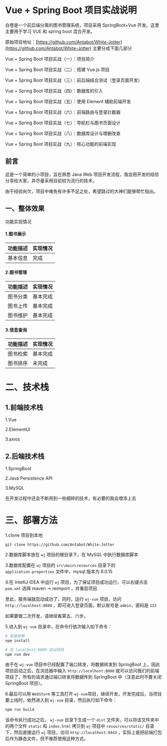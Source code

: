 # Vue + Spring Boot 项目实战说明

白卷是一个前后端分离的图书管理系统，项目采用 SpringBoot+Vue 开发。这里主要用于学习 VUE 和 spring boot 混合开发。

原始项目地址：[https://github.com/Antabot/White-Jotter](https://github.com/Antabot/White-Jotter) 主要分成下面几部分

Vue + Spring Boot 项目实战（一）：项目简介

Vue + Spring Boot 项目实战（二）：搭建 Vue.js 项目

Vue + Spring Boot 项目实战（三）：前后端结合测试（登录页面开发）

Vue + Spring Boot 项目实战（四）：数据库的引入

Vue + Spring Boot 项目实战（五）：使用 Element 辅助前端开发

Vue + Spring Boot 项目实战（六）：前端路由与登录拦截器

Vue + Spring Boot 项目实战（七）：导航栏与图书页面设计

Vue + Spring Boot 项目实战（八）：数据库设计与增删改查

Vue + Spring Boot 项目实战（九）：核心功能的前端实现

## 前言

这是一个简单的小项目，旨在熟悉 Java Web 项目开发流程，我会把开发的经验分享给大家，并尽量采用目前较为流行的技术。

由于经验尚欠，项目中难免有许多不足之处，希望路过的大神们能够帮忙指出。

## 一、整体效果

功能实现情况

#### 1.图书展示

| 功能描述 | 实现情况 |
| -------- | -------- |
| 基本信息 | 完成     |

#### 2.图书管理

| 功能描述 | 实现情况 |
| -------- | -------- |
| 图书分类 | 基本完成 |
| 图书上传 | 基本完成 |
| 图书维护 | 基本完成 |

#### 3.信息查询

| 功能描述 | 实现情况 |
| -------- | -------- |
| 图书检索 | 基本完成 |
| 图书排序 | 未完成   |

# 二、技术栈

## 1.前端技术栈

1.Vue 

2.ElementUI 

3.axios

## 2.后端技术栈

1.SpringBoot

2.Java Persistence API 

3.MySQL

在开发过程中还会不断用到一些细碎的技术，有必要的我会增添上去

# 三、部署方法

1.clone 项目到本地

`git clone https://github.com/Antabot/White-Jotter`

2.数据库脚本放在 `wj` 项目的根目录下，在 MySQL 中执行数据库脚本

3.数据库配置在 `wj` 项目的 `src\main\resources` 目录下的`application.properties` 文件中，mysql 版本为 8.0.15

4.在 IntelliJ IDEA 中运行 `wj` 项目，为了保证项目成功运行，可以右键点击 `pom.xml` 选择 maven -> reimport ，并重启项目

至此，服务端就启动成功了，同时，运行 `wj-vue` 项目，访问 `http://localhost:8080` ，即可进入登录页面，默认账号是 `admin`，密码是 `123`

如果要做二次开发，请继续看第五、六步。

5.进入到 `wj-vue` 目录中，在命令行依次输入如下命令：

```bash
# 安装依赖
npm install

# 在 localhost:8080 启动项目
npm run dev
```

由于在 `wj-vue` 项目中已经配置了端口转发，将数据转发到 SpringBoot 上，因此项目启动之后，在浏览器中输入 `http://localhost:8080` 就可以访问我们的前端项目了，所有的请求通过端口转发将数据传到 SpringBoot 中（注意此时不要关闭 SpringBoot 项目）。

6.最后可以用 `WebStorm` 等工具打开 `wj-vue`项目，继续开发，开发完成后，当项目要上线时，依然进入到 `wj-vue` 目录，然后执行如下命令：

```bash
npm run build
```

该命令执行成功之后， `wj-vue` 目录下生成一个 `dist` 文件夹，可以将该文件夹中的两个文件 `static` 和 `index.html` 拷贝到 `wj` 项目中 `resources/static/` 目录下，然后直接运行 `wj` 项目，访问 `http://localhost:8443` ，实际上是把前端打包后作为静态文件，但不推荐使用这种方式。

